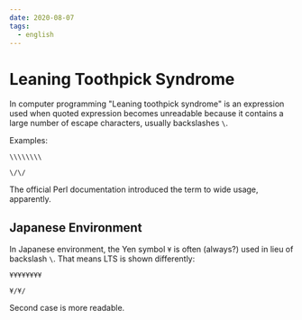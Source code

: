```yaml
---
date: 2020-08-07
tags:
  - english
---
```


# Leaning Toothpick Syndrome

In computer programming "Leaning toothpick syndrome" is an expression used when quoted expression
becomes unreadable because it contains a large number of escape characters,
usually backslashes `\`.

Examples:

`\\\\\\\\`

`\/\/`

The official Perl documentation introduced the term to wide usage, apparently.


## Japanese Environment

In Japanese environment, the Yen symbol `¥` is often (always?) used in lieu of backslash `\`. That means LTS is shown differently:

`¥¥¥¥¥¥¥¥`

`¥/¥/`

Second case is more readable.

[^1]: [Leaning toothpick syndrom -
  Wikipedia](https://en.wikipedia.org/wiki/Leaning_toothpick_syndrome)
